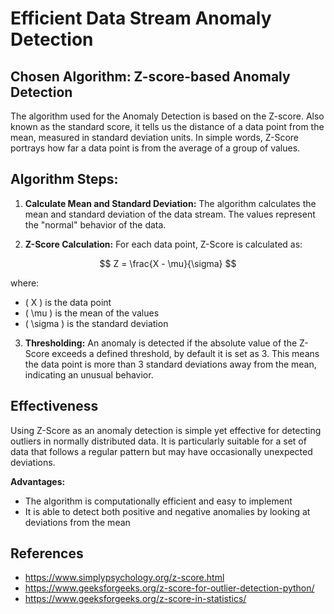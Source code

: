 # Efficient Data Stream Anomaly Detection

## Chosen Algorithm: Z-score-based Anomaly Detection

The algorithm used for the Anomaly Detection is based on the Z-score. Also known as the standard score, it tells us the distance of a data point from the mean, measured in standard deviation units. In simple words, Z-Score portrays how far a data point is from the average of a group of values. 

## Algorithm Steps:

1. **Calculate Mean and Standard Deviation:** The algorithm calculates the mean and standard deviation of the data stream. The values represent the "normal" behavior of the data.

2. **Z-Score Calculation:** For each data point, Z-Score is calculated as:

$$
Z = \frac{X - \mu}{\sigma}
$$

where: 
- \( X \) is the data point
- \( \mu \) is the mean of the values
- \( \sigma \) is the standard deviation

3. **Thresholding:** An anomaly is detected if the absolute value of the Z-Score exceeds a defined threshold, by default it is set as 3. This means the data point is more than 3 standard deviations away from the mean, indicating an unusual behavior.

## Effectiveness

Using Z-Score as an anomaly detection is simple yet effective for detecting outliers in normally distributed data. It is particularly suitable for a set  of data that follows a regular pattern but may have occasionally unexpected deviations.

**Advantages:**
- The algorithm is computationally efficient and easy to implement
- It is able to detect both positive and negative anomalies by looking at deviations from the mean


## References
- <https://www.simplypsychology.org/z-score.html>
- <https://www.geeksforgeeks.org/z-score-for-outlier-detection-python/>
- <https://www.geeksforgeeks.org/z-score-in-statistics/>
